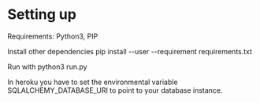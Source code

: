 Setting up
====================
Requirements:
Python3, PIP

Install other dependencies 
pip install --user --requirement requirements.txt

Run with
python3 run.py

In heroku you have to set the environmental variable SQLALCHEMY_DATABASE_URI to point to your database instance.
